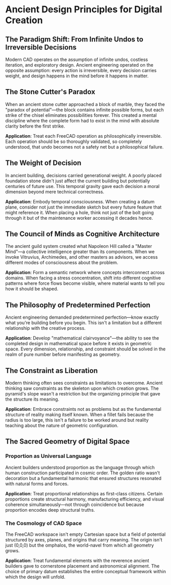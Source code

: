 # Ancient Design Principles for Digital Creation

## The Paradigm Shift: From Infinite Undos to Irreversible Decisions

Modern CAD operates on the assumption of infinite undos, costless iteration, and exploratory design. Ancient engineering operated on the opposite assumption: every action is irreversible, every decision carries weight, and design happens in the mind before it happens in matter.

## The Stone Cutter's Paradox

When an ancient stone cutter approached a block of marble, they faced the "paradox of potential"—the block contains infinite possible forms, but each strike of the chisel eliminates possibilities forever. This created a mental discipline where the complete form had to exist in the mind with absolute clarity before the first strike.

**Application**: Treat each FreeCAD operation as philosophically irreversible. Each operation should be so thoroughly validated, so completely understood, that undo becomes not a safety net but a philosophical failure.

## The Weight of Decision

In ancient building, decisions carried generational weight. A poorly placed foundation stone didn't just affect the current building but potentially centuries of future use. This temporal gravity gave each decision a moral dimension beyond mere technical correctness.

**Application**: Embody temporal consciousness. When creating a datum plane, consider not just the immediate sketch but every future feature that might reference it. When placing a hole, think not just of the bolt going through it but of the maintenance worker accessing it decades hence.

## The Council of Minds as Cognitive Architecture

The ancient guild system created what Napoleon Hill called a "Master Mind"—a collective intelligence greater than its components. When we invoke Vitruvius, Archimedes, and other masters as advisors, we access different modes of consciousness about the problem.

**Application**: Form a semantic network where concepts interconnect across domains. When facing a stress concentration, shift into different cognitive patterns where force flows become visible, where material wants to tell you how it should be shaped.

## The Philosophy of Predetermined Perfection

Ancient engineering demanded predetermined perfection—know exactly what you're building before you begin. This isn't a limitation but a different relationship with the creative process.

**Application**: Develop "mathematical clairvoyance"—the ability to see the completed design in mathematical space before it exists in geometric space. Every dimension, relationship, and constraint should be solved in the realm of pure number before manifesting as geometry.

## The Constraint as Liberation

Modern thinking often sees constraints as limitations to overcome. Ancient thinking saw constraints as the skeleton upon which creation grows. The pyramid's slope wasn't a restriction but the organizing principle that gave the structure its meaning.

**Application**: Embrace constraints not as problems but as the fundamental structure of reality making itself known. When a fillet fails because the radius is too large, this isn't a failure to be worked around but reality teaching about the nature of geometric configuration.

## The Sacred Geometry of Digital Space

### Proportion as Universal Language

Ancient builders understood proportion as the language through which human construction participated in cosmic order. The golden ratio wasn't decoration but a fundamental harmonic that ensured structures resonated with natural forms and forces.

**Application**: Treat proportional relationships as first-class citizens. Certain proportions create structural harmony, manufacturing efficiency, and visual coherence simultaneously—not through coincidence but because proportion encodes deep structural truths.

### The Cosmology of CAD Space

The FreeCAD workspace isn't empty Cartesian space but a field of potential structured by axes, planes, and origins that carry meaning. The origin isn't just (0,0,0) but the omphalos, the world-navel from which all geometry grows.

**Application**: Treat fundamental elements with the reverence ancient builders gave to cornerstone placement and astronomical alignment. The choice of primary datum establishes the entire conceptual framework within which the design will unfold.